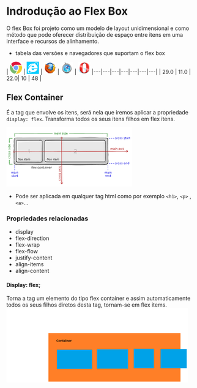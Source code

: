 # Indrodução ao Flex Box

O flex Box foi projeto como um modelo de layout unidimensional e como método que pode oferecer distribuição de espaço entre itens em uma interface e recursos de alinhamento. 
* tabela das versões e navegadores que suportam o flex box

| ![Chrome](images/icone_chrome.png) | ![Internet Explorer](images/icone_internet_explorer.png)  | ![Firefox](images/icone_firefox.png) | ![Safari](images/icone_safari.png) | ![Opera](images/icone_opera.png) 
|---|---|---|---|---|---|---|
| 29.0 | 11.0 | 22.0| 10 | 48 | 

## Flex Container 

É a tag que envolve os itens, será nela que iremos aplicar a propriedade ``display: flex``. Transforma todos os seus itens filhos em flex itens. 

![Flexbox Container](images/flexbox_container.png)

* Pode ser aplicada em qualquer tag html como por exemplo ``<h1>``, ``<p>`` ,``<a>``...

### Propriedades relacionadas
* display           
* flex-direction     
* flex-wrap         
* flex-flow
* justify-content
* align-items
* align-content

#### Display: flex;
Torna a tag um elemento do tipo flex container e assim automaticamente todos os seus filhos diretos desta tag, tornam-se em flex items.
![Container](images/flexbox_container2.png)